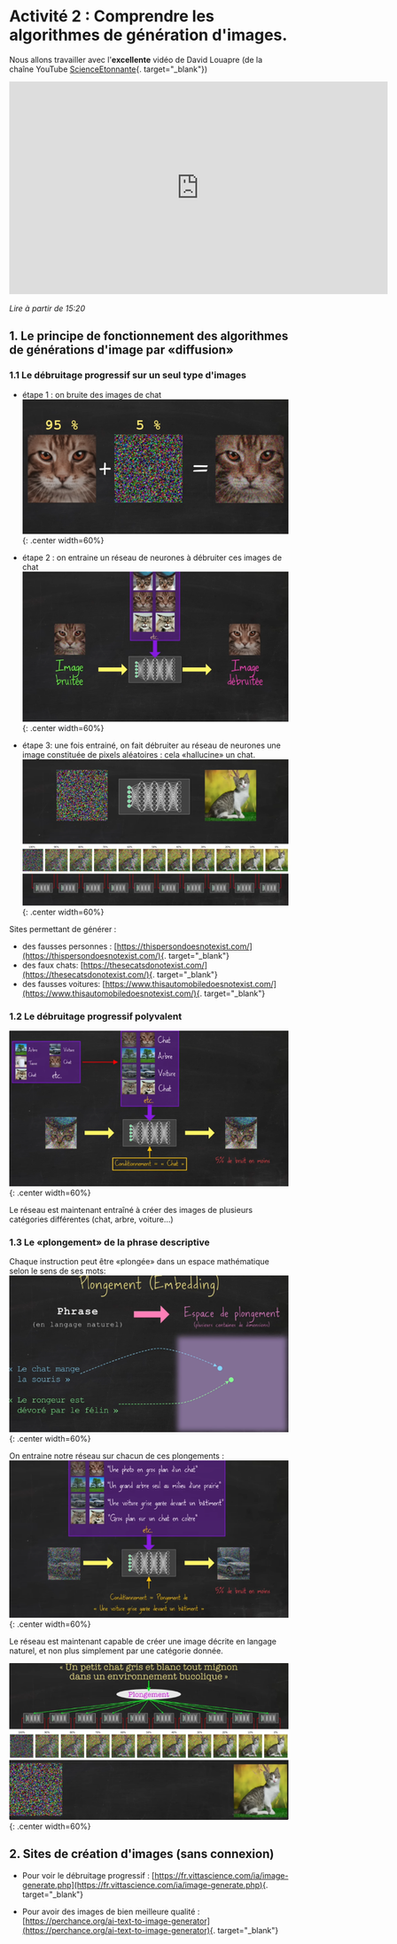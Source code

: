 # Activité 2 : Comprendre les algorithmes de génération d'images.

Nous allons travailler avec l'**excellente** vidéo de David Louapre (de la chaîne YouTube [ScienceEtonnante](https://www.youtube.com/scienceetonnante){. target="_blank"})

<iframe width="683" height="384" src="https://www.youtube.com/embed/tdelUss-5hY?t=920" title="Comment ces IA inventent-elles des images ?" frameborder="0" allow="accelerometer; autoplay; clipboard-write; encrypted-media; gyroscope; picture-in-picture; web-share" referrerpolicy="strict-origin-when-cross-origin" allowfullscreen></iframe>

*Lire à partir de 15:20*

## 1. Le principe de fonctionnement des algorithmes de générations d'image par «diffusion»

### 1.1 Le débruitage progressif sur un seul type d'images 

- étape 1 : on bruite des images de chat
![image](data/v1.png){: .center width=60%}

- étape 2 : on entraine un réseau de neurones à débruiter ces images de chat
![image](data/v2.png){: .center width=60%}

- étape 3: une fois entrainé, on fait débruiter au réseau de neurones une image constituée de pixels aléatoires : cela «hallucine» un chat.
![image](data/v3.png){: .center width=60%}


Sites permettant de générer :

- des fausses personnes : [https://thispersondoesnotexist.com/](https://thispersondoesnotexist.com/){. target="_blank"}
- des faux chats: [https://thesecatsdonotexist.com/](https://thesecatsdonotexist.com/){. target="_blank"}
- des fausses voitures: [https://www.thisautomobiledoesnotexist.com/](https://www.thisautomobiledoesnotexist.com/){. target="_blank"}



### 1.2 Le débruitage progressif polyvalent

![image](data/v4.png){: .center width=60%}

Le réseau est maintenant entraîné à créer des images de plusieurs catégories différentes (chat, arbre, voiture...)


### 1.3 Le «plongement» de la phrase descriptive

Chaque instruction peut être «plongée» dans un espace mathématique selon le sens de ses mots:
![image](data/v5.png){: .center width=60%}

On entraine notre réseau sur chacun de ces plongements :
![image](data/v6.png){: .center width=60%}


Le réseau est maintenant capable de créer une image décrite en langage naturel, et non plus simplement par une catégorie donnée.

![image](data/v7.png){: .center width=60%}


## 2. Sites de création d'images (sans connexion)

- Pour voir le débruitage progressif : [https://fr.vittascience.com/ia/image-generate.php](https://fr.vittascience.com/ia/image-generate.php){. target="_blank"}

- Pour avoir des images de bien meilleure qualité : [https://perchance.org/ai-text-to-image-generator](https://perchance.org/ai-text-to-image-generator){. target="_blank"}
